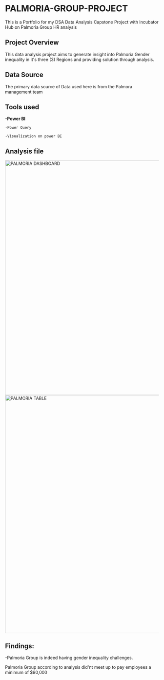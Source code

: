 # PALMORIA-GROUP-PROJECT
This is a Portfolio for my DSA Data Analysis Capstone Project with Incubator Hub on Palmoria Group HR analysis

## Project Overview

This data analysis project aims to generate insight into Palmoria Gender inequality in it's three (3) Regions and providing solution through analysis.

## Data Source
The primary data source of Data used here is from the Palmora management team

## Tools used
**-Power BI**

    -Power Query
  
    -Visualization on power BI

## Analysis file
  
<img width="770" alt="PALMORIA DASHBOARD" src="https://github.com/user-attachments/assets/d024d9b2-9e58-4e25-a029-e6c6a4751582" />
<img width="781" alt="PALMORIA TABLE" src="https://github.com/user-attachments/assets/1ff712b3-186b-4b83-a7b5-d88ecb27074d" />

## Findings:

-Palmoria Group is indeed having gender inequality challenges.

Palmoria Group according to analysis did'nt meet up to pay employees a minimum of $90,000
